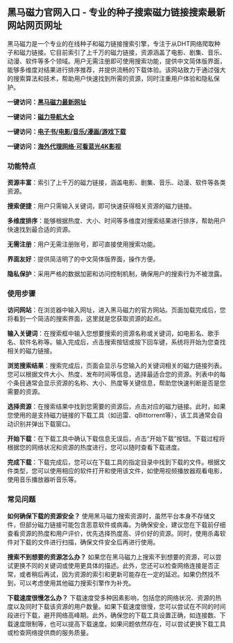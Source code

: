 <h2>黑马磁力官网入口 - 专业的种子搜索磁力链接搜索最新网站网页网址</h2>
<p>黑马磁力是一个专业的在线种子和磁力链接搜索引擎，专注于从DHT网络爬取种子和磁力链接。它目前索引了上千万的磁力链接，资源涵盖了电影、剧集、音乐、动漫、软件等多个领域。用户无需注册即可使用搜索功能，提供中文简体版界面，能够多维度对结果进行排序推荐，并提供流畅的下载体验。该网站致力于通过强大的搜索算法和技术，帮助用户快速找到所需的资源，同时注重用户体验和隐私保护。</p>
<p><strong>一键访问：</strong><a href="https://heimacili.litxdh.com"><strong>黑马磁力最新网址</strong></a></p>
<p><strong>一键访问：</strong><a href="https://cilisousuodaohang.litxdh.com"><strong>磁力导航大全</strong></a></p>
<p><strong>一键访问：</strong><a href="https://wangpanziyuan.pages.dev/"><strong>电子书/电影/音乐/漫画/游戏下载</strong></a></p>
<p><strong>一键访问：</strong><a href="http://ip.harmonylink.net/share/e82025"><strong>海外代理网络·可看蓝光4K影视</strong></a></p>
<h3><strong>功能特点</strong></h3>
<p><strong>资源丰富</strong>：索引了上千万的磁力链接，涵盖电影、剧集、音乐、动漫、软件等各类资源。</p>
<p><strong>搜索便捷</strong>：用户只需输入关键词，即可快速获得相关资源的磁力链接。</p>
<p><strong>多维度排序</strong>：能够根据热度、大小、时间等多维度对搜索结果进行排序，帮助用户快速找到最合适的资源。</p>
<p><strong>无需注册</strong>：用户无需注册账号，即可直接使用搜索功能。</p>
<p><strong>界面友好</strong>：提供简洁明了的中文简体版界面，操作方便。</p>
<p><strong>隐私保护</strong>：采用严格的数据加密和访问控制机制，确保用户的搜索行为不被泄露。</p>
<h3><strong>使用步骤</strong></h3>
<p><strong>访问网站</strong>：在浏览器中输入网址，进入黑马磁力的官方网站。页面加载完成后，您将看到一个简洁的搜索界面，这里就是您获取资源的起点。</p>
<p><strong>输入关键词</strong>：在搜索框中输入您想要搜索的资源名称或关键词，如电影名、歌手名、软件名称等。输入完成后，点击搜索按钮或按下回车键，系统将开始为您查找相关的磁力链接。</p>
<p><strong>浏览搜索结果</strong>：搜索完成后，页面会显示与您输入的关键词相关的磁力链接列表。您可以根据文件大小、热度、发布时间等信息，选择最适合您的资源。列表中的每个条目通常会显示资源的名称、大小、热度等关键信息，帮助您快速判断是否是您需要的资源。</p>
<p><strong>选择资源</strong>：在搜索结果中找到您需要的资源后，点击对应的磁力链接。此时，如果您使用的是支持磁力链接的下载工具（如迅雷、qBittorrent等），该工具通常会自动识别并弹出下载窗口。</p>
<p><strong>开始下载</strong>：在下载工具中确认下载信息无误后，点击“开始下载”按钮。下载过程将根据您的网络状况和资源的热度进行，您可以随时查看下载进度。</p>
<p><strong>完成下载</strong>：下载完成后，您可以在下载工具的指定目录中找到下载的文件。根据文件类型，您可以使用相应的软件打开和使用该文件，如使用视频播放器观看电影，使用音乐播放器听音乐等。</p>
<h3><strong>常见问题</strong></h3>
<p><strong>如何确保下载的资源安全？</strong> 使用黑马磁力搜索资源时，虽然平台本身不存储文件，但部分磁力链接可能包含恶意软件或病毒。为确保安全，建议您在下载前仔细查看资源的热度和用户评价，优先选择热度高、评价好的资源。同时，使用杀毒软件对下载的文件进行扫描，确保文件安全后再进行使用。</p>
<p><strong>搜索不到想要的资源怎么办？</strong> 如果您在黑马磁力上搜索不到想要的资源，可以尝试更换不同的关键词或使用更具体的描述。此外，您还可以检查网络连接是否正常，或者稍后再试，因为资源的索引和更新可能存在一定的延迟。如果仍然找不到，可以考虑使用其他磁力搜索引擎作为补充。</p>
<p><strong>下载速度很慢怎么办？</strong> 下载速度受多种因素影响，包括您的网络状况、资源的热度以及同时下载该资源的用户数量。如果下载速度很慢，您可以尝试在不同的时间段进行下载，避开网络高峰期。此外，确保您的下载工具设置正确，如连接数、下载速度限制等，也可以提高下载速度。如果问题依然存在，可以尝试更换下载工具或检查网络提供商的服务质量。</p>

